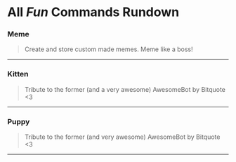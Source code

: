 # All _Fun_ Commands Rundown

### Meme

> Create and store custom made memes. Meme like a boss!

---

### Kitten

> Tribute to the former \(and a very awesome\) AwesomeBot by Bitquote &lt;3

---

### Puppy

> Tribute to the former \(and very awesome\) AwesomeBot by Bitquote &lt;3

---



